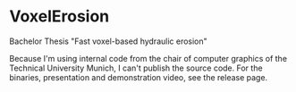 # VoxelErosion
Bachelor Thesis "Fast voxel-based hydraulic erosion"

Because I'm using internal code from the chair of computer graphics of the Technical University Munich, I can't publish the source code.
For the binaries, presentation and demonstration video, see the release page.
